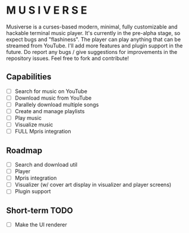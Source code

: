 # M U S I V E R S E

Musiverse is a curses-based modern, minimal, fully customizable and hackable terminal music player.
It's currently in the pre-alpha stage, so expect bugs and "flashiness".
The player can play anything that can be streamed from YouTube.
I'll add more features and plugin support in the future.
Do report any bugs / give suggestions for improvements in the repository issues.
Feel free to fork and contribute!

## Capabilities

- [ ] Search for music on YouTube
- [ ] Download music from YouTube
- [ ] Parallely download multiple songs
- [ ] Create and manage playlists
- [ ] Play music
- [ ] Visualize music
- [ ] FULL Mpris integration

## Roadmap

- [ ] Search and download util
- [ ] Player
- [ ] Mpris integration
- [ ] Visualizer (w/ cover art display in visualizer and player screens)
- [ ] Plugin support

## Short-term TODO

- [ ] Make the UI renderer
